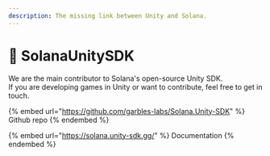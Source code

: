 ```yaml
---
description: The missing link between Unity and Solana.
---
```


# 📡 SolanaUnitySDK

We are the main contributor to Solana's open-source Unity SDK. \
If you are developing games in Unity or want to contribute, feel free to get in touch.&#x20;

{% embed url="https://github.com/garbles-labs/Solana.Unity-SDK" %}
Github repo
{% endembed %}

{% embed url="https://solana.unity-sdk.gg/" %}
Documentation
{% endembed %}
